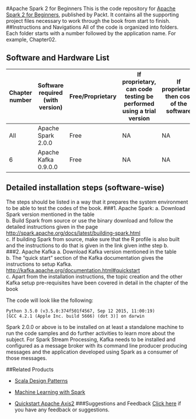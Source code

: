 #Apache Spark 2 for Beginners
This is the code repository for [Apache Spark 2 for Beginners](https://www.packtpub.com/big-data-and-business-intelligence/apache-spark-2-beginners?utm_source=github&utm_medium=repository&utm_campaign=9781785885006), published by Packt. It contains all the supporting project files necessary to work through the book from start to finish.
##Instructions and Navigations
All of the code is organized into folders. Each folder starts with a number followed by the application name. For example, Chapter02.

## Software and Hardware List
| Chapter number | Software required (with version) | Free/Proprietary | If proprietary, can code testing be performed using a trial version | If proprietary, then cost of the software | Download links to the software | Hardware specifications | OS required |
| -------- | -------- | -------- | -------- | -------- | -------- | -------- | -------- |
| All | Apache Spark 2.0.0 | Free | NA | NA | http://spark.apache.org/downloads.html | X86 | UNIX or MacOSX |
| 6 | Apache Kafka 0.9.0.0 | Free | NA | NA | http://www.sublimetext.com/3 | X86 | UNIX or MacOSX |


## Detailed installation steps (software-wise)
The steps should be listed in a way that it prepares the system environment to be able to test the codes of the book.
###1. Apache Spark:
a. Download Spark version mentioned in the table<br>
b. Build Spark from source or use the binary download and follow the detailed instructions given in the page http://spark.apache.org/docs/latest/building-spark.html<br>
c. If building Spark from source, make sure that the R profile is also built and the instructions to do that is given in the link given inthe step b.<br>
###2. Apache Kafka
a. Download Kafka version mentioned in the table<br>
b. The “quick start” section of the Kafka documentation gives the instructions to setup Kafka.
http://kafka.apache.org/documentation.html#quickstart<br>
c. Apart from the installation instructions, the topic creation and the other Kafka setup pre-requisites have been covered in detail in the chapter of the book<br>


The code will look like the following:
```
Python 3.5.0 (v3.5.0:374f501f4567, Sep 12 2015, 11:00:19)
[GCC 4.2.1 (Apple Inc. build 5666) (dot 3)] on darwin
```

Spark 2.0.0 or above is to be installed on at least a standalone machine to run the code samples and do further activities to learn more about the subject. For Spark Stream Processing, Kafka needs to be installed and configured as a message broker with its command line producer producing messages and the application developed using Spark as a consumer of those messages.

##Related Products
* [Scala Design Patterns](https://www.packtpub.com/application-development/scala-design-patterns?utm_source=github&utm_medium=repository&utm_campaign=9781785882500)

* [Machine Learning with Spark](https://www.packtpub.com/big-data-and-business-intelligence/machine-learning-spark?utm_source=github&utm_medium=repository&utm_campaign=9781783288519)

* [Quickstart Apache Axis2](https://www.packtpub.com/web-development/quickstart-apache-axis2?utm_source=github&utm_medium=repository&utm_campaign=9781847192868)
###Suggestions and Feedback
[Click here](https://docs.google.com/forms/d/e/1FAIpQLSe5qwunkGf6PUvzPirPDtuy1Du5Rlzew23UBp2S-P3wB-GcwQ/viewform) if you have any feedback or suggestions.
